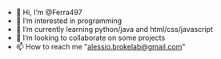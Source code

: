 - 👋 Hi, I’m @Ferra497
- 👀 I’m interested in programming
- 🌱 I’m currently learning python/java and html/css/javascript
- 💞️ I’m looking to collaborate on some projects
- 📫 How to reach me "alessio.brokelab@gmail.com"
